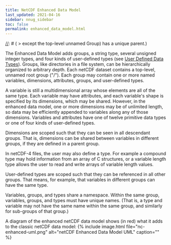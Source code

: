 ```yaml
---
title: NetCDF Enhanced Data Model
last_updated: 2021-04-16
sidebar: nnug_sidebar
toc: false
permalink: enhanced_data_model.html
---
```


[//]: # (TODO: Include acyclic graph nature of Groups )
[//]: # (      From the -Interop with HDF5- section of file_structure_and_performance.md)
[//]: # (      > Groups form a tree with no cycles, so each Group)
[//]: # (      > except the top-level unnamed Group) has a unique parent.)

[//]: # (NOTE: Text from Rew & Caron Section \"NetCDF Data Models\", paragraph 5)
[//]: # (      and from NUG/netcdf_data_set_components.md#enhanced_nc4_hdf5)

The Enhanced Data Model adds groups, a string type, several unsigned integer types, and four kinds of user-defined types (see [User Defined Data Types](netcdf_data_types.html#user_defined_data_types)).
Groups, like directories in a file system, can be hierarchically organized to arbitrary depth.
Each netCDF dataset contains a top-level, unnamed root group ("/").
Each group may contain one or more named variables, dimensions, attributes, groups, and user-defined types.

A variable is still a multidimensional array whose elements are all of the same type.
Each variable may have attributes, and each variable's shape is specified by its dimensions, which may be shared.
However, in the enhanced data model, one or more dimensions may be of unlimited length, so data may be efficiently appended to variables along any of those dimensions.
Variables and attributes have one of twelve primitive data types or one of four kinds of user-defined types.

Dimensions are scoped such that they can be seen in all descendant groups.
That is, dimensions can be shared between variables in different groups, if they are defined in a parent group.

In netCDF-4 files, the user may also define a type.
For example a compound type may hold information from an array of C structures,
or a variable length type allows the user to read and write arrays of variable length values.

User-defined types are scoped such that they can be referenced in all other groups.
That means, for example, that variables in different groups can have the same type.

Variables, groups, and types share a namespace.
Within the same group, variables, groups, and types must have unique names.
(That is, a type and variable may not have the same name within the same group,
and similarly for sub-groups of that group.)

A diagram of the enhanced netCDF data model
shows (in red) what it adds to the classic netCDF data model:
{% include image.html file="nc-enhanced-uml.png" alt="netCDF Enhanced Data Model UML" caption="" %}
